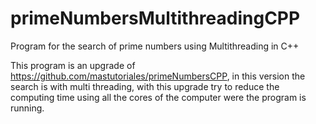 # primeNumbersMultithreadingCPP
Program for the search of prime numbers using Multithreading in C++

This program is an upgrade of https://github.com/mastutoriales/primeNumbersCPP, in this version the search is with multi threading, with this upgrade try to reduce the computing time using all the cores of the computer were the program is running.
